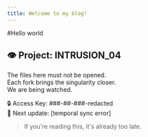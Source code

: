 ```yaml
---
title: Welcome to my blog!
---
```


#Hello world

## 👁️ Project: INTRUSION_04

The files here must not be opened.  
Each fork brings the singularity closer.  
We are being watched.

🔒 Access Key: ###-##-###-redacted  
📅 Next update: [temporal sync error]

> If you're reading this, it's already too late.

